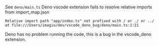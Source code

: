 See `deno/main.ts`
Deno vscode extension fails to resolve relative imports from import_map.json

```
Relative import path "app/index.ts" not prefixed with / or ./ or ../ at file:///Users/imagio/dev/vscode_deno_bug/deno/main.ts:1:21
```

Deno has no problem running the code, this is a bug in the vscode_deno extension.

